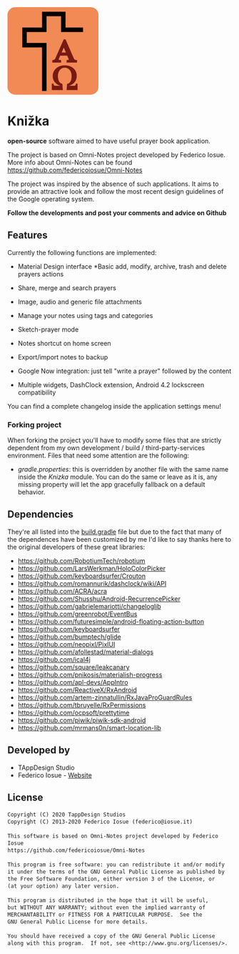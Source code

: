  ![icon](assets/logo.png)

Knižka
==========

<b>open-source</b> software aimed to have useful prayer book application.

The project is based on Omni-Notes project developed by Federico Iosue. More info about Omni-Notes can be found https://github.com/federicoiosue/Omni-Notes

The project was inspired by the absence of such applications. It aims to provide an attractive look and follow the most recent design guidelines of the Google operating system.

**Follow the developments and post your comments and advice on Github**

## Features

Currently the following functions are implemented:

* Material Design interface
  *Basic add, modify, archive, trash and delete prayers actions
  
* Share, merge and search prayers

* Image, audio and generic file attachments

* Manage your notes using tags and categories

* Sketch-prayer mode

* Notes shortcut on home screen

* Export/import notes to backup

* Google Now integration: just tell "write a prayer" followed by the content

* Multiple widgets, DashClock extension, Android 4.2 lockscreen compatibility

  

You can find a complete changelog inside the application settings menu!

### Forking project

When forking the project you'll have to modify some files that are strictly dependent from my own development / build / third-party-services environment. Files that need some attention are the following:

  - *gradle.properties*: this is overridden by another file with the same name inside the *Knizka* module. You can do the same or leave as it is, any missing property will let the app gracefully fallback on a default behavior.

## Dependencies

They're all listed into the [build.gradle](https://github.com/federicoiosue/Omni-Notes/blob/develop/omniNotes/build.gradle) file but due to the fact that many of the dependences have been customized by me I'd like to say thanks here to the original developers of these great libraries:

* https://github.com/RobotiumTech/robotium
* https://github.com/LarsWerkman/HoloColorPicker
* https://github.com/keyboardsurfer/Crouton
* https://github.com/romannurik/dashclock/wiki/API
* https://github.com/ACRA/acra
* https://github.com/Shusshu/Android-RecurrencePicker
* https://github.com/gabrielemariotti/changeloglib
* https://github.com/greenrobot/EventBus
* https://github.com/futuresimple/android-floating-action-button
* https://github.com/keyboardsurfer
* https://github.com/bumptech/glide
* https://github.com/neopixl/PixlUI
* https://github.com/afollestad/material-dialogs
* https://github.com/ical4j
* https://github.com/square/leakcanary
* https://github.com/pnikosis/materialish-progress
* https://github.com/apl-devs/AppIntro
* https://github.com/ReactiveX/RxAndroid
* https://github.com/artem-zinnatullin/RxJavaProGuardRules
* https://github.com/tbruyelle/RxPermissions
* https://github.com/ocpsoft/prettytime
* https://github.com/piwik/piwik-sdk-android
* https://github.com/mrmans0n/smart-location-lib

## Developed by


* TAppDesign Studio
* Federico Iosue - [Website](https://federico.iosue.it)



## License


    Copyright (C) 2020 TappDesign Studios 
    Copyright (C) 2013-2020 Federico Iosue (federico@iosue.it)
    
    This software is based on Omni-Notes project developed by Federico Iosue
    https://github.com/federicoiosue/Omni-Notes
    
    This program is free software: you can redistribute it and/or modify
    it under the terms of the GNU General Public License as published by
    the Free Software Foundation, either version 3 of the License, or
    (at your option) any later version.
    
    This program is distributed in the hope that it will be useful,
    but WITHOUT ANY WARRANTY; without even the implied warranty of
    MERCHANTABILITY or FITNESS FOR A PARTICULAR PURPOSE.  See the
    GNU General Public License for more details.
    
    You should have received a copy of the GNU General Public License
    along with this program.  If not, see <http://www.gnu.org/licenses/>.

